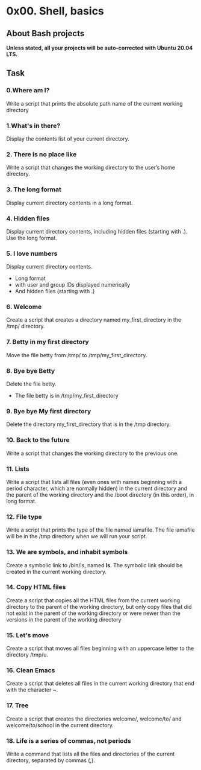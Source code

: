 # 0x00. Shell, basics
## About Bash projects
**Unless stated, all your projects will be auto-corrected with Ubuntu 20.04 LTS.**
## Task
### 0.Where am I?
Write a script that prints the absolute path name of the current working directory
### 1.What's in there?
Display the contents list of your current directory.
### 2. There is no place like
Write a script that changes the working directory to the user’s home directory.
### 3. The long format
Display current directory contents in a long format.
### 4. Hidden files
Display current directory contents, including hidden files (starting with .). Use the long format.
### 5. I love numbers
Display current directory contents.
- Long format
- with user and group IDs displayed numerically
- And hidden files (starting with .)
### 6. Welcome
Create a script that creates a directory named my_first_directory in the /tmp/ directory.
### 7. Betty in my first directory
Move the file betty from /tmp/ to /tmp/my_first_directory.
### 8. Bye bye Betty
Delete the file betty.
- The file betty is in /tmp/my_first_directory
### 9. Bye bye My first directory
Delete the directory my_first_directory that is in the /tmp directory.
### 10. Back to the future
Write a script that changes the working directory to the previous one.
### 11. Lists
Write a script that lists all files (even ones with names beginning with a period character, which are normally hidden) in the current directory and the parent of the working directory and the /boot directory (in this order), in long format.
### 12. File type
Write a script that prints the type of the file named iamafile. The file iamafile will be in the /tmp directory when we will run your script.
### 13. We are symbols, and inhabit symbols
Create a symbolic link to /bin/ls, named __ls__. The symbolic link should be created in the current working directory.
### 14. Copy HTML files
Create a script that copies all the HTML files from the current working directory to the parent of the working directory, but only copy files that did not exist in the parent of the working directory or were newer than the versions in the parent of the working directory
### 15. Let's move
Create a script that moves all files beginning with an uppercase letter to the directory /tmp/u.
### 16. Clean Emacs
Create a script that deletes all files in the current working directory that end with the character ~.
### 17. Tree
Create a script that creates the directories welcome/, welcome/to/ and welcome/to/school in the current directory.
### 18. Life is a series of commas, not periods
Write a command that lists all the files and directories of the current directory, separated by commas (,).
